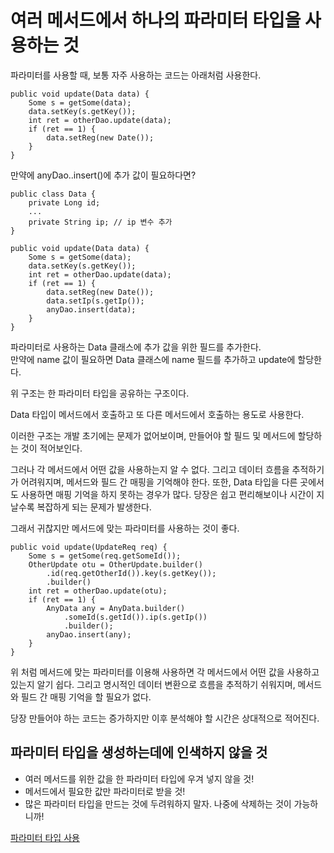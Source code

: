 # 여러 메서드에서 하나의 파라미터 타입을 사용하는 것

파라미터를 사용할 때, 보통 자주 사용하는 코드는 아래처럼 사용한다.
```
public void update(Data data) {
    Some s = getSome(data);
    data.setKey(s.getKey());
    int ret = otherDao.update(data);
    if (ret == 1) {
        data.setReg(new Date());
    }
}
```

만약에 anyDao..insert()에 추가 값이 필요하다면?

```
public class Data {
    private Long id;
    ...
    private String ip; // ip 변수 추가
}
```

```
public void update(Data data) {
    Some s = getSome(data);
    data.setKey(s.getKey());
    int ret = otherDao.update(data);
    if (ret == 1) {
        data.setReg(new Date());
        data.setIp(s.getIp());
        anyDao.insert(data);
    }
}
```

파라미터로 사용하는 Data 클래스에 추가 값을 위한 필드를 추가한다.   
만약에 name 값이 필요하면 Data 클래스에 name 필드를 추가하고 update에 할당한다.   

위 구조는 한 파라미터 타입을 공유하는 구조이다.   

Data 타입이 메서드에서 호출하고 또 다른 메서드에서 호출하는 용도로 사용한다.   

이러한 구조는 개발 초기에는 문제가 없어보이며, 만들어야 할 필드 및 메서드에 할당하는 것이 적어보인다.   

그러나 각 메서드에서 어떤 값을 사용하는지 알 수 없다. 그리고 데이터 흐름을 추적하기가 어려워지며, 메서드와 필드 간 매핑을 기억해야 한다. 또한, Data 타입을 다른 곳에서도 사용하면 매핑 기억을 하지 못하는 경우가 많다. 당장은 쉽고 편리해보이나 시간이 지날수록 복잡하게 되는 문제가 발생한다.   

그래서 귀찮지만 메서드에 맞는 파라미터를 사용하는 것이 좋다.

```
public void update(UpdateReq req) {
    Some s = getSome(req.getSomeId());
    OtherUpdate otu = OtherUpdate.builder()
        .id(req.getOtherId()).key(s.getKey());
        .builder()
    int ret = otherDao.update(otu);
    if (ret == 1) {
        AnyData any = AnyData.builder()
            .someId(s.getId()).ip(s.getIp())
            .builder();
        anyDao.insert(any);
    }
}
```

위 처럼 메서드에 맞는 파라미터를 이용해 사용하면 각 메서드에서 어떤 값을 사용하고 있는지 알기 쉽다. 그리고 명시적인 데이터 변환으로 흐름을 추적하기 쉬워지며, 메서드와 필드 간 매핑 기억을 할 필요가 없다.   

당장 만들어야 하는 코드는 증가하지만 이후 분석해야 할 시간은 상대적으로 적어진다.   

## 파라미터 타입을 생성하는데에 인색하지 않을 것
* 여러 메서드를 위한 값을 한 파라미터 타입에 우겨 넣지 않을 것!
* 메서드에서 필요한 값만 파라미터로 받을 것!
* 많은 파라미터 타입을 만드는 것에 두려워하지 말자. 나중에 삭제하는 것이 가능하니까!

[파라미터 타입 사용](https://www.youtube.com/watch?v=MIYwej-VodE)